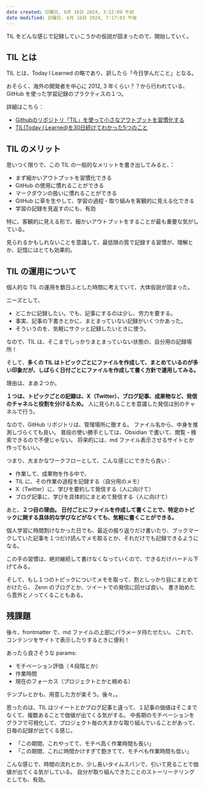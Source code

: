 ```yaml
---
date created: 日曜日, 6月 16日 2024, 3:12:09 午前
date modified: 日曜日, 6月 16日 2024, 7:17:03 午後
---
```


TIL をどんな感じで記録していこうかの仮説が固まったので、開始していく。

## TIL とは

TIL とは、Today I Learned の略であり、訳したら「今日学んだこと」となる。

おそらく、海外の開発者を中心に 2012, 3 年くらい？？から行われている、GitHub を使った学習記録のプラクティスの１つ。

詳細はこちら：
- [Githubのリポジトリ「TIL」を使って小さなアウトプットを習慣化する](https://qiita.com/nemui_/items/239335b4ed0c3c797add)
- [TIL(Today I Learned)を30日続けてわかった5つのこと](https://blogs.lisb.direct/entry/2016-03-28-100000)

## TIL のメリット

思いつく限りで、この TIL の一般的なメリットを書き出してみると、：
- まず細かいアウトプットを習慣化できる
- GitHub の使用に慣れることができる
- マークダウンの扱いに慣れることができる
- GitHub に草を生やして、学習の過程・取り組みを客観的に見える化できる
- 学習の記録を見返すのにも、有効

特に、客観的に見える形で、細かいアウトプットをすることが最も重要な気がしている。

見られるかもしれないことを意識して、最低限の質で記録する習慣が、理解とか、記憶にはとても効果的。

## TIL の運用について

個人的な TIL の運用を数日ふとした時間に考えていて、大体仮説が固まった。

ニーズとして、
- どこかに記録したい。でも、記事にするのは少し、労力を要する。
- 事実、記事の下書きとかに、まとまっていない記録がいくつかあった。
- そういうのを、気軽にサクッと記録したいときに使う。

なので、TIL は、そこまでしっかりまとまっていない状態の、自分用の記録場所！

そして、**多くの TIL はトピックごとにファイルを作成して、まとめているのが多い印象だが、しばらく日付ごとにファイルを作成して書く方針で運用してみる。**

理由は、まあ２つか。

**１つは、トピックごとの記録は、X（Twitter）、ブログ記事、成果物など、発信のチャネルと役割を分けるため。**
人に見られることを意識した発信は別のチャネルで行う。

なので、GitHub リポジトリは、管理場所に徹する。
ファイル名から、中身を推測しづらくても良い。
普段の使い勝手としては、Obsidian で書いて、閲覧・検索できるので不便じゃない。
将来的には、md ファイル表示させるサイトとか作ってもいい。

つまり、大まかなワークフローとして、こんな感じにできたら良い：
- 作業して、成果物を作る中で、
- TIL に、その作業の過程を記録する（自分用のメモ）
- X（Twitter）に、学びを要約して発信する（人に向けて）
- ブログ記事に、学びを具体的にまとめて発信する（人に向けて）

あと、**２つ目の理由。**
**日付ごとにファイルを作成して書くことで、特定のトピックに関する具体的な学びなどがなくても、気軽に書くことができる。**

個人学習に時間割けなかった日でも、最近の振り返りだけ書いたり、ブックマークしていた記事を１つだけ読んでメモ取るとか、それだけでも記録できるようになる。

この手の習慣は、絶対継続して書けなくなっていくので、できるだけハードル下げてみる。

そして、もし１つのトピックについてメモを取って、割としっかり目にまとめてかけたら、 Zenn のブログとか、ツイートでの発信に回せば良い。
書き始めたら意外とノってくることもある。

## 残課題

後々、frontmatter で、md ファイルの上部にパラメータ持たせたい。
これで、コンテンツをサイトで表示したりするときに便利！

あったら良さそうな params: 
- モチベーション評価（４段階とか）
- 作業時間
- 現在のフォーカス（プロジェクトとかと絡める）

テンプレとかも、用意した方が楽そう。後々。。

思ったのは、TIL はツイートとかブログ記事と違って、１記事の価値はそこまでなくて、複数あることで価値が出てくる気がする。
中長期のモチベーションをグラフで可視化して、プロジェクト毎の大まかな取り組んでいることがあって、日毎の記録が出てくる感じ。

- 「この期間、これやってて、モチベ高く作業時間も長い」
- 「この期間、これに時間かけすぎて飽きてて、モチベも作業時間も低い」

こんな感じで、時間の流れとか、少し長いタイムスパンで、引いて見ることで価値が出てくる気がしている。
自分が取り組んできたことのストーリーテリングとしても、有効。